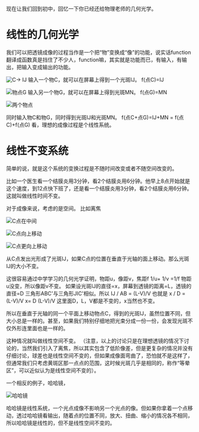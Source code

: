 <!--
.. title: 为什么对比敏感度的视标亮度是正弦变化的？(2)
.. slug: wei-shi-yao-dui-bi-min-gan-du-de-shi-biao-liang-du-shi-zheng-xian-bian-hua-de-2
.. date: 2017-12-19 01:08:49 UTC+08:00
.. tags: CSF, 教程, 现代眼科医生知识扩展包
.. category: ophthalmology
.. link:
.. description:
.. type: text
-->

现在让我们回到初中，回忆一下你已经还给物理老师的几何光学。

# 线性的几何光学

我们可以把透镜成像的过程当作是一个把“物”变换成“像”的功能，说实话function翻译成函数真是挡住了不少人，function嘛，其实就是功能而已，有输入，有输出，把输入变成输出的功能。
<!-- TEASER_END -->

![C-> IJ](http://upload-images.jianshu.io/upload_images/29267-2a5c41817604510b.png?imageMogr2/auto-orient/strip%7CimageView2/2/w/1240)
输入一个物C，就可以在屏幕上得到一个光斑IJ。
f(点C)=IJ

![物点G](http://upload-images.jianshu.io/upload_images/29267-ffafd8faa13fb3c4.png?imageMogr2/auto-orient/strip%7CimageView2/2/w/1240)
输入另一个物G，就可以在屏幕上得到光斑MN。
f(点G)=MN

![两个物点](http://upload-images.jianshu.io/upload_images/29267-d6943ff5e26d26fc.png?imageMogr2/auto-orient/strip%7CimageView2/2/w/1240)

同时输入物C和物G，同时得到光斑IJ和光斑MN。
f(点C+点G)=IJ+MN = f(点C)+f(点G)
看，理想的成像过程是个线性系统。

# 线性不变系统

简单的说，就是这个系统的变换过程是不随时间改变或者不随空间改变的。

比如一个医生看一个结膜炎用3分钟，看2个结膜炎用6分钟。他早上8点开始就是这个速度，到12点快下班了，还是看一个结膜炎用3分钟，看2个结膜炎用6分钟。这就叫做线性时间不变。

对于成像来说，考虑的是空间。
比如离焦

![C点在中间](http://upload-images.jianshu.io/upload_images/29267-43713838d400ed64.png?imageMogr2/auto-orient/strip%7CimageView2/2/w/1240)

![C点向上移动](http://upload-images.jianshu.io/upload_images/29267-e710bd0cb2e2ae4d.png?imageMogr2/auto-orient/strip%7CimageView2/2/w/1240)

![C点更向上移动](http://upload-images.jianshu.io/upload_images/29267-663f3f42b80850af.png?imageMogr2/auto-orient/strip%7CimageView2/2/w/1240)

从C点发出光形成了光斑IJ，如果C点的位置在垂直于光轴的面上移动。那么光斑IJ的大小不变。

这很容易通过中学学习的几何光学证明，物距u，像距v，焦距f
1/u+ 1/v =1/f
物距u没变，所以像距v不变。
如果设光斑IJ的直径=x，屏幕到透镜的距离=L，透镜的直径=D
三角形ABC'与三角形JIC'相似。所以
IJ / AB = (L-V)/V
也就是
x  / D = (L-V)/V
x= D (L-V)/V
这里面D，L，V都是不变的，x当然也不变。

所以在垂直于光轴的同一个平面上移动物点C，得到的光斑IJ，虽然位置不同，但大小总是一样的。甚至，如果我们特别仔细地把光束分成一份一份，会发现光斑不仅外形连里面也是一样的。

这种情况就叫做线性空间不变。
（注意，以上的讨论只是在理想透镜的情况下讨论的，当然我们引入了离焦，所以其实包含了低阶像差，但是更复杂的情况并没有仔细讨论，球差也是线性空间不变的，但如果成像面弯曲了，恐怕就不是这样了，但通常我们只考虑黄斑区那一点点的范围，这时候光斑几乎是相同的，称作“等晕区”，可以近似认为是线性空间不变的）。

一个相反的例子，哈哈镜，

![哈哈镜](http://upload-images.jianshu.io/upload_images/29267-a7555bff9d1082ed.jpg?imageMogr2/auto-orient/strip%7CimageView2/2/w/1240)

哈哈镜是线性系统，一个光点成像不影响另一个光点的像。但如果你拿着一个点移动，透过哈哈镜看输出，随着点的位置不同，放大、扭曲、缩小的情况各不相同，所以哈哈镜是线性的，但不是线性空间不变的。
